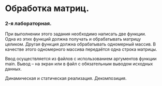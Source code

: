 # Обработка матриц.
### 2-я лабораторная.
При выполнении этого задания необходимо написать две функции. 
Одна из этих функций должна получать и обрабатывать матрицу целиком. Другая функция должна обрабатывать одномерный массив. 
В качестве этого одномерного массива передаётся одна строка матрицы.

Ввод осуществляется из файлов с использованием аргументов функции main. Вывод – на экран или в файл с обязательным выводом исходных данных.

Динамическая и статическая реализация. Декомпозиция.
